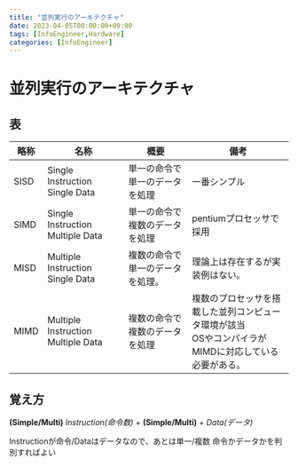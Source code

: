 ```yaml
---
title: "並列実行のアーキテクチャ"
date: 2023-04-05T00:00:00+09:00
tags: [InfoEngineer,Hardware]
categories: [InfoEngineer]
---
```

# 並列実行のアーキテクチャ

## 表
| 略称   | 名称                                 | 概要               | 備考                                                        |
|------|------------------------------------|------------------|-----------------------------------------------------------|
| SISD | Single Instruction Single Data     | 単一の命令で単一のデータを処理  | 一番シンプル                                                    |
| SIMD | Single Instruction Multiple Data   | 単一の命令で複数のデータを処理  | pentiumプロセッサで採用                                           |
| MISD | Multiple Instruction Single Data   | 複数の命令で単一のデータを処理。 | 理論上は存在するが実装例はない。                                          |
| MIMD | Multiple Instruction Multiple Data | 複数の命令で複数のデータを処理  | 複数のプロセッサを搭載した並列コンピュータ環境が該当<br/>OSやコンパイラがMIMDに対応している必要がある。 |

## 覚え方

**(Simple/Multi)** _Instruction(命令数)_ + **(Simple/Multi)** + _Data(データ)_

Instructionが命令/Dataはデータなので、あとは単一/複数 命令かデータかを判別すればよい


